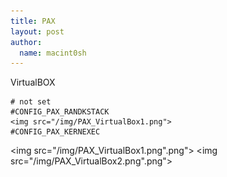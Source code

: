 ```yaml
---
title: PAX
layout: post
author:
  name: macint0sh
---
```

VirtualBOX     

    # not set       
    #CONFIG_PAX_RANDKSTACK       
    <img src="/img/PAX_VirtualBox1.png">      
    #CONFIG_PAX_KERNEXEC    
    
<img src="/img/PAX_VirtualBox1.png".png">
<img src="/img/PAX_VirtualBox2.png".png">




